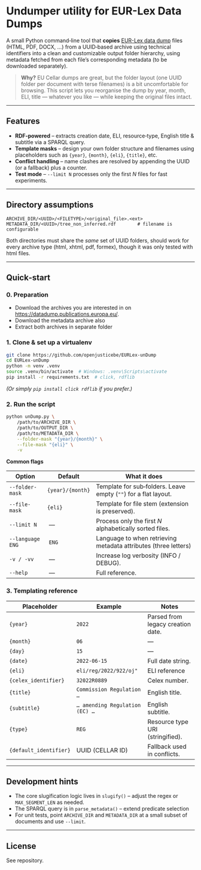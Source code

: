 # Undumper utility for EUR-Lex Data Dumps

A small Python command‑line tool that **copies** [EUR-Lex data dump](https://datadump.publications.europa.eu/)
files (HTML, PDF, DOCX, …) from a UUID‑based archive using technical identifiers
into a clean and customizable output folder hierarchy, using metadata fetched
from each file’s corresponding metadata (to be downloaded separately).

> **Why?** EU Cellar dumps are great, but the folder layout (one UUID
> folder per document with terse filenames) is a bit uncomfortable 
> for browsing. This script lets you reorganise the dump by year, month,
> ELI, title — whatever you like — while keeping the original files
> intact.

---

## Features

* **RDF‑powered** – extracts creation date, ELI, resource‑type, English
  title & subtitle via a SPARQL query.
* **Template masks** – design your own folder structure and filenames
  using placeholders such as `{year}`, `{month}`, `{eli}`, `{title}`,
  etc.
* **Conflict handling** – name clashes are resolved by appending the
  UUID (or a fallback) plus a counter.
* **Test mode** – `--limit N` processes only the first *N* files for fast
  experiments.

---

## Directory assumptions

```text
ARCHIVE_DIR/<UUID>/<FILETYPE>/<original_file>.<ext>
METADATA_DIR/<UUID>/tree_non_inferred.rdf        # filename is configurable
```

Both directories must share the *same* set of UUID folders, should work for every archive type (html, xhtml, pdf, formex), though it was only tested with html files.

---

## Quick‑start

### 0. Preparation
 - Download the archives you are interested in on https://datadump.publications.europa.eu/.
 - Download the metadata archive also
 - Extract both archives in separate folder

### 1. Clone & set up a virtualenv

```bash
git clone https://github.com/openjusticebe/EURLex-unDump
cd EURLex-unDump
python -m venv .venv
source .venv/bin/activate  # Windows: .venv\Scripts\activate
pip install -r requirements.txt  # click, rdflib
```

*(Or simply `pip install click rdflib` if you prefer.)*

### 2. Run the script

```bash
python unDump.py \
    /path/to/ARCHIVE_DIR \
    /path/to/OUTPUT_DIR \
    /path/to/METADATA_DIR \
    --folder-mask "{year}/{month}" \
    --file-mask "{eli}" \
    -v
```

**Common flags**

| Option          | Default          | What it does                                                    |
| --------------- | ---------------- | --------------------------------------------------------------- |
| `--folder-mask` | `{year}/{month}` | Template for sub‑folders. Leave empty (`""`) for a flat layout. |
| `--file-mask`   | `{eli}`          | Template for file stem (extension is preserved).                |
| `--limit N`     |  —               | Process only the first *N* alphabetically sorted files.         |
| `--language ENG`|  `ENG`           | Language to when retrieving metadata attributes (three letters) |
| `-v / -vv`      |  —               | Increase log verbosity (INFO / DEBUG).                          |
| `--help`        |  —               | Full reference.                                                 |

### 3. Templating reference

| Placeholder            | Example                        | Notes                             |
| ---------------------- | ------------------------------ | --------------------------------- |
| `{year}`               | `2022`                         | Parsed from legacy creation date. |
| `{month}`              | `06`                           | —                                 |
| `{day}`                | `15`                           | —                                 |
| `{date}`               | `2022-06-15`                   | Full date string.                 |
| `{eli}`                | `eli/reg/2022/922/oj"`         | ELI reference                     |
| `{celex_identifier}`   | `32022R0889`                   | Celex number.                     |
| `{title}`              | `Commission Regulation …`      | English title.                    |
| `{subtitle}`           | `… amending Regulation (EC) …` | English subtitle.                 |
| `{type}`               | `REG`                          | Resource type URI (stringified).  |
| `{default_identifier}` | UUID (CELLAR ID)               | Fallback used in conflicts.       |

---

## Development hints

* The core slugification logic lives in `slugify()` – adjust the regex
  or `MAX_SEGMENT_LEN` as needed.
* The SPARQL query is in `parse_metadata()` – extend predicate selection
* For unit tests, point `ARCHIVE_DIR` and `METADATA_DIR` at a small
  subset of documents and use `--limit`.

---

## License
See repository.
